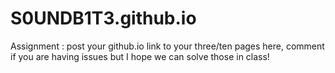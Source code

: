 # S0UNDB1T3.github.io
Assignment : post your github.io link to your three/ten pages here, comment if you are having issues but I hope we can solve those in class!
